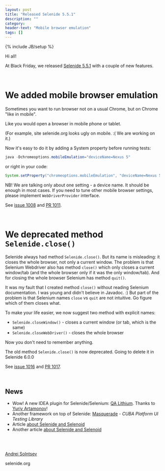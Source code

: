 ```yaml
---
layout: post
title: "Released Selenide 5.5.1"
description: ""
category:
header-text: "Mobile browser emulation"
tags: []
---
```

{% include JB/setup %}

Hi all!

At Black Friday, we released [Selenide 5.5.1](https://github.com/selenide/selenide/milestone/86?closed=1) with a couple of new features.


<br/> 

# We added mobile browser emulation 

Sometimes you want to run browser not on a usual Chrome, but on Chrome "like in mobile".

Like you would open a browser in mobile phone or tablet. 

(For example, site selenide.org looks ugly on mobile. :( We are working on it.)

Now it's easy to do it by adding a System property before running tests:

```java
java -Dchromeoptions.mobileEmulation="deviceName=Nexus 5"
```

or right in your code: 

```java
System.setProperty("chromeoptions.mobileEmulation", "deviceName=Nexus 5");
```

NB! We are talking only about one setting - a device name. It should be enough in most cases.
If you need to tune other mobile browser settings, please implement `WebDriverProvider` interface.

See [issue 1008](https://github.com/selenide/selenide/issues/1008) and [PR 1011](https://github.com/selenide/selenide/pull/1011).

<br/>

# We deprecated method `Selenide.close()`

Selenide always had method `Selenide.close()`. But its name is misleading: it closes the whole browser, not only a current window.
The problem is that Selenium Webdriver also has method `close()` which only closes a current window/tab (and the whole browser only if it was the only window/tab).
And for closing the whole browser Selenium has method `quit()`. 

It was my fault that I created method `close()` without reading Selenium documentation. I was young and didn't believe in Javadoc. :)
But part of the problem is that Selenium names `close` vs `quit` are not intuitive. Go figure which of them closes what.

To make your life easier, we now suggest two method with explicit names:
* `Selenide.closeWindow()` - closes a current window (or tab, which is the same)
* `Selenide.closeWebDriver()` - closes the whole browser

Now you don't need to remember anything.

The old method `Selenide.close()` is now deprecated. Going to delete it in Selenide 6.0.0

See [issue 1016](https://github.com/selenide/selenide/issues/1016) and [PR 1017](https://github.com/selenide/selenide/pull/1017).

<br/>


## News

* Wow! A new IDEA plugin for Selenide/Selenium: [QA Lithium](https://plugins.jetbrains.com/plugin/13267-qa-lithium). Thanks to [Yuriy Artamonov](https://strangeway.org/)!
* Another framework on top of Selenide: [Masquerade](https://github.com/cuba-platform/masquerade) - _CUBA Platform UI Testing Library_  
* Article [about Selenide and Selenoid](https://medium.com/swlh/selenide-in-testing-process-automatisation-through-selenoid-in-the-docker-container-48e659d2ee72)
* Another article [about Selenide and Selenoid](https://www.intexsoft.com/blog/post/selenide-docker.html)

<br>

<br>

[Andrei Solntsev](http://asolntsev.github.io/)

selenide.org
